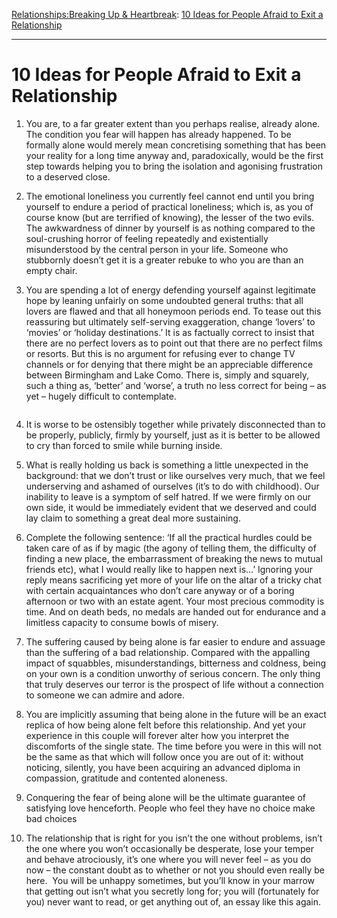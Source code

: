[Relationships:](https://www.theschooloflife.com/thebookoflife/category/relationships/)[Breaking Up & Heartbreak](https://www.theschooloflife.com/thebookoflife/category/relationships/breaking-up-heartbreak/): [10 Ideas for People Afraid to Exit a Relationship](https://www.theschooloflife.com/thebookoflife/10-ideas-for-people-afraid-to-exit-a-relationship/)

* * *

# 10 Ideas for People Afraid to Exit a Relationship

1. You are, to a far greater extent than you perhaps realise, already alone. The condition you fear will happen has already happened. To be formally alone would merely mean concretising something that has been your reality for a long time anyway and, paradoxically, would be the first step towards helping you to bring the isolation and agonising frustration to a deserved close.

2. The emotional loneliness you currently feel cannot end until you bring yourself to endure a period of practical loneliness; which is, as you of course know (but are terrified of knowing), the lesser of the two evils. The awkwardness of dinner by yourself is as nothing compared to the soul-crushing horror of feeling repeatedly and existentially misunderstood by the central person in your life. Someone who stubbornly doesn’t get it is a greater rebuke to who you are than an empty chair.

3. You are spending a lot of energy defending yourself against legitimate hope by leaning unfairly on some undoubted general truths: that all lovers are flawed and that all honeymoon periods end. To tease out this reassuring but ultimately self-serving exaggeration, change ‘lovers’ to ‘movies’ or ‘holiday destinations.’ It is as factually correct to insist that there are no perfect lovers as to point out that there are no perfect films or resorts. But this is no argument for refusing ever to change TV channels or for denying that there might be an appreciable difference between Birmingham and Lake Como. There is, simply and squarely, such a thing as, ‘better’ and ‘worse’, a truth no less correct for being – as yet – hugely difficult to contemplate.

<figure class="aligncenter"><img src="https://www.theschooloflife.com/thebookoflife/wp-content/uploads/2019/07/F%C3%A9lix_Vallotton_1913_-_Sunset-e1562852176290.jpg" alt="" class="wp-image-23484"></figure>

4. It is worse to be ostensibly together while privately disconnected than to be properly, publicly, firmly by yourself, just as it is better to be allowed to cry than forced to smile while burning inside.

5. What is really holding us back is something a little unexpected in the background: that we don’t trust or like ourselves very much, that we feel underserving and ashamed of ourselves (it’s to do with childhood). Our inability to leave is a symptom of self hatred. If we were firmly on our own side, it would be immediately evident that we deserved and could lay claim to something a great deal more sustaining.

6. Complete the following sentence: ‘If all the practical hurdles could be taken care of as if by magic (the agony of telling them, the difficulty of finding a new place, the embarrassment of breaking the news to mutual friends etc), what I would really like to happen next is…’ Ignoring your reply means sacrificing yet more of your life on the altar of a tricky chat with certain acquaintances who don’t care anyway or of a boring afternoon or two with an estate agent. Your most precious commodity is time. And on death beds, no medals are handed out for endurance and a limitless capacity to consume bowls of misery.

7. The suffering caused by being alone is far easier to endure and assuage than the suffering of a bad relationship. Compared with the appalling impact of squabbles, misunderstandings, bitterness and coldness, being on your own is a condition unworthy of serious concern. The only thing that truly deserves our terror is the prospect of life without a connection to someone we can admire and adore.

8. You are implicitly assuming that being alone in the future will be an exact replica of how being alone felt before this relationship. And yet your experience in this couple will forever alter how you interpret the discomforts of the single state. The time before you were in this will not be the same as that which will follow once you are out of it: without noticing, silently, you have been acquiring an advanced diploma in compassion, gratitude and contented aloneness.

9. Conquering the fear of being alone will be the ultimate guarantee of satisfying love henceforth. People who feel they have no choice make bad choices

10. The relationship that is right for you isn’t the one without problems, isn’t the one where you won’t occasionally be desperate, lose your temper and behave atrociously, it’s one where you will never feel – as you do now – the constant doubt as to whether or not you should even really be here.&nbsp; You will be unhappy sometimes, but you’ll know in your marrow that getting out isn’t what you secretly long for; you will (fortunately for you) never want to read, or get anything out of, an essay like this again.
